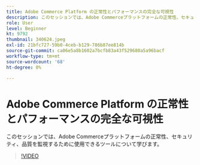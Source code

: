 ```yaml
---
title: Adobe Commerce Platform の正常性とパフォーマンスの完全な可視性
description: このセッションでは、Adobe Commerceプラットフォームの正常性、セキュリティ、品質を監視するために使用できるツールについて学びます。
role: User
level: Beginner
kt: 9792
thumbnail: 340624.jpeg
exl-id: 21bfc727-59b0-4ceb-b129-786b87ee814b
source-git-commit: ca06e5a8b1602a7bcfb83a43f529680a5a96bacf
workflow-type: tm+mt
source-wordcount: '68'
ht-degree: 0%

---
```


# Adobe Commerce Platform の正常性とパフォーマンスの完全な可視性

このセッションでは、Adobe Commerceプラットフォームの正常性、セキュリティ、品質を監視するために使用できるツールについて学びます。

>[!VIDEO](https://video.tv.adobe.com/v/340624/?quality=12&learn=on)
